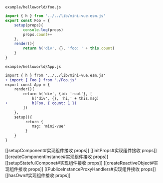 `example/helloworld/foo.js`
```js
import { h } from '../../lib/mini-vue.esm.js'
export const Foo = {
	setup(props){
		console.log(props)
		props.count++
	},
	render(){
		return h('div', {}, 'foo: ' + this.count)
	}
}
```

`example/helloworld/App.js`
```diff
import { h } from '../../lib/mini-vue.esm.js'
+ import { Foo } from './Foo.js'
export const App = {
	render(){
		return h('div', {id: 'root'}, [
			h('div', {}, 'hi,' + this.msg)
+			h(Foo, { count: 1 })
		])
	},
	setup(){
		 return {
			msg: 'mini-vue'
		 }
	}
} 
```

[[setupComponent#实现组件接收 props]]
[[initProps#实现组件接收 props]]
[[createComponentInstance#实现组件接收 props]]
[[setupStatefulComponet#实现组件接收 props]]
[[createReactiveObject#实现组件接收 props]]
[[PubliceInstanceProxyHandlers#实现组件接收 props]]
[[hasOwn#实现组件接收 props]]

